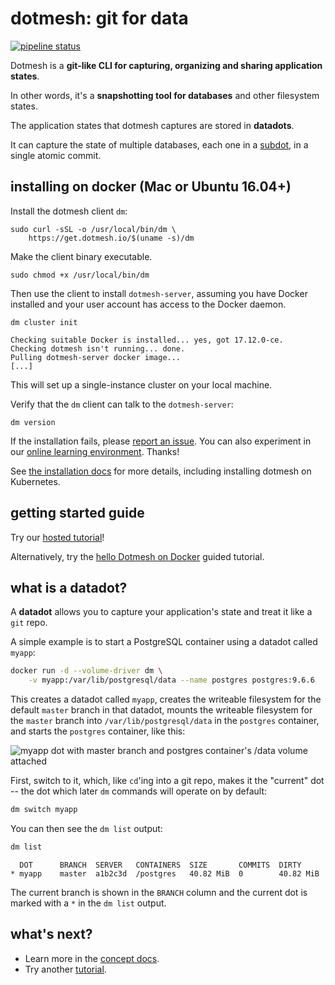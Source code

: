 # dotmesh: git for data

[![pipeline status](https://gitlab.dotmesh.com/dotmesh/dotmesh-sync/badges/master/pipeline.svg)](https://gitlab.dotmesh.com/dotmesh/dotmesh-sync/commits/master)

Dotmesh is a **git-like CLI for capturing, organizing and sharing application states**.

In other words, it's a **snapshotting tool for databases** and other filesystem states.

The application states that dotmesh captures are stored in **datadots**.

It can capture the state of multiple databases, each one in a [subdot](https://docs.dotmesh.com/concepts/what-is-a-datadot/#subdots), in a single atomic commit.

## installing on docker (Mac or Ubuntu 16.04+)

Install the dotmesh client `dm`:

```plain
sudo curl -sSL -o /usr/local/bin/dm \
    https://get.dotmesh.io/$(uname -s)/dm
```

Make the client binary executable.
```plain
sudo chmod +x /usr/local/bin/dm
```

Then use the client to install `dotmesh-server`, assuming you have Docker installed and your user account has access to the Docker daemon.

```plain
dm cluster init
```

```plain
Checking suitable Docker is installed... yes, got 17.12.0-ce.
Checking dotmesh isn't running... done.
Pulling dotmesh-server docker image...
[...]
```

This will set up a single-instance cluster on your local machine.

Verify that the `dm` client can talk to the `dotmesh-server`:
```
dm version
```

If the installation fails, please [report an issue](https://github.com/dotmesh-io/dotmesh).
You can also experiment in our [online learning environment](https://dotmesh.com/try-dotmesh/).
Thanks!

See [the installation docs](https://docs.dotmesh.com/install-setup/) for more details, including installing dotmesh on Kubernetes.




## getting started guide

Try our [hosted tutorial](https://dotmesh.com/try-dotmesh/)!

Alternatively, try the [hello Dotmesh on Docker](https://docs.dotmesh.com/tutorials/hello-dotmesh-docker/) guided tutorial.

## what is a datadot?

A **datadot** allows you to capture your application's state and treat it like a `git` repo.

A simple example is to start a PostgreSQL container using a datadot called `myapp`:

```bash
docker run -d --volume-driver dm \
    -v myapp:/var/lib/postgresql/data --name postgres postgres:9.6.6
```

This creates a datadot called `myapp`, creates the writeable filesystem for the default `master` branch in that datadot, mounts the writeable filesystem for the `master` branch into `/var/lib/postgresql/data` in the `postgres` container, and starts the `postgres` container, like this:

![myapp dot with master branch and postgres container's /data volume attached](datadot.png "Diagram of a datadot")

First, switch to it, which, like `cd`'ing into a git repo, makes it the "current" dot -- the dot which later `dm` commands will operate on by default:

```bash
dm switch myapp
```

You can then see the `dm list` output:

```bash
dm list
```

```plain
  DOT      BRANCH  SERVER   CONTAINERS  SIZE       COMMITS  DIRTY
* myapp    master  a1b2c3d  /postgres   40.82 MiB  0        40.82 MiB
```
The current branch is shown in the `BRANCH` column and the current dot is marked with a `*` in the `dm list` output.

## what's next?

* Learn more in the [concept docs](https://docs.dotmesh.com/concepts/what-is-a-datadot/).
* Try another [tutorial](https://docs.dotmesh.com/tutorials/).


